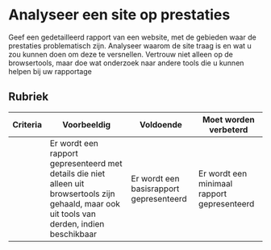 # Analyseer een site op prestaties

Geef een gedetailleerd rapport van een website, met de gebieden waar de prestaties problematisch zijn. Analyseer waarom de site traag is en wat u zou kunnen doen om deze te versnellen. Vertrouw niet alleen op de browsertools, maar doe wat onderzoek naar andere tools die u kunnen helpen bij uw rapportage

## Rubriek

| Criteria | Voorbeeldig                                                                                                  | Voldoende                    | Moet worden verbeterd             |
| -------- | ---------------------------------------------------------------------------------------------------------- | --------------------------- | ----------------------------- |
|          | Er wordt een rapport gepresenteerd met details die niet alleen uit browsertools zijn gehaald, maar ook uit tools van derden, indien beschikbaar | Er wordt een basisrapport gepresenteerd | Er wordt een minimaal rapport gepresenteerd |